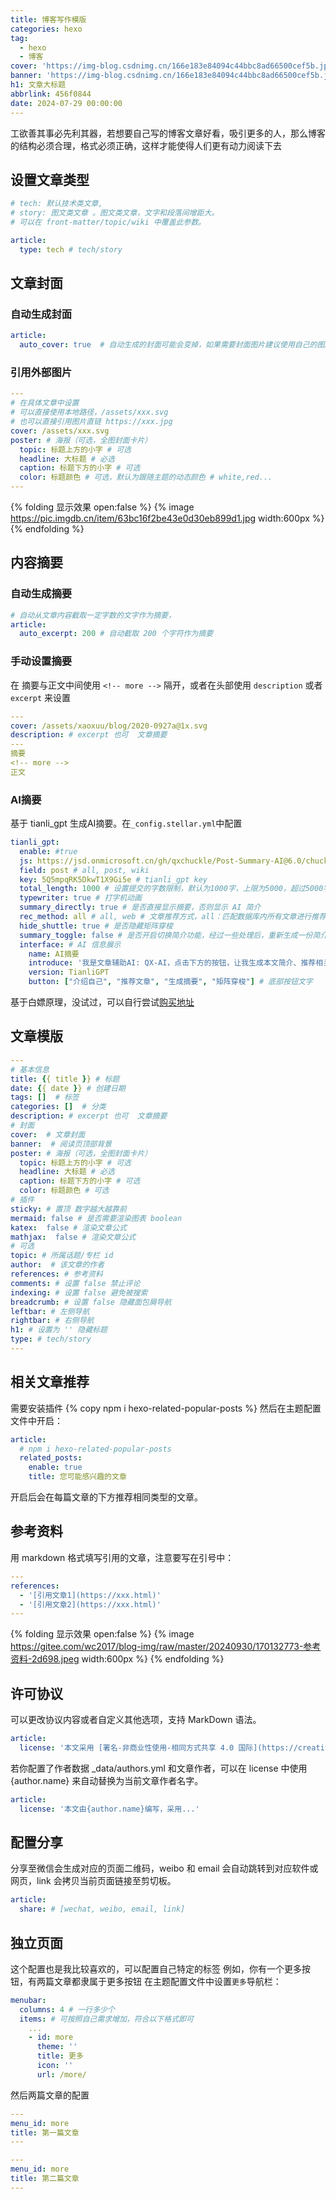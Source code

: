 ```yaml
---
title: 博客写作模版
categories: hexo
tag:
  - hexo
  - 博客
cover: 'https://img-blog.csdnimg.cn/166e183e84094c44bbc8ad66500cef5b.jpeg'
banner: 'https://img-blog.csdnimg.cn/166e183e84094c44bbc8ad66500cef5b.jpeg'
h1: 文章大标题
abbrlink: 456f0844
date: 2024-07-29 00:00:00
---
```


工欲善其事必先利其器，若想要自己写的博客文章好看，吸引更多的人，那么博客的结构必须合理，格式必须正确，这样才能使得人们更有动力阅读下去

<!-- more -->

## 设置文章类型
```yaml
# tech: 默认技术类文章,
# story: 图文类文章 。图文类文章，文字和段落间增距大。
# 可以在 front-matter/topic/wiki 中覆盖此参数。

article:
  type: tech # tech/story
```
## 文章封面
### 自动生成封面
```yaml
article:
  auto_cover: true  # 自动生成的封面可能会变掉，如果需要封面图片建议使用自己的图床
```
### 引用外部图片
```yaml
---
# 在具体文章中设置
# 可以直接使用本地路径，/assets/xxx.svg
# 也可以直接引用图片直链 https://xxx.jpg
cover: /assets/xxx.svg
poster: # 海报（可选，全图封面卡片）
  topic: 标题上方的小字 # 可选
  headline: 大标题 # 必选
  caption: 标题下方的小字 # 可选
  color: 标题颜色 # 可选，默认为跟随主题的动态颜色 # white,red...
---
```
{% folding 显示效果 open:false %} {% image https://pic.imgdb.cn/item/63bc16f2be43e0d30eb899d1.jpg width:600px %} {% endfolding %}

## 内容摘要
### 自动生成摘要
```yaml
# 自动从文章内容截取一定字数的文字作为摘要，
article:
  auto_excerpt: 200 # 自动截取 200 个字符作为摘要
```
### 手动设置摘要
在 
摘要与正文中间使用  `<!-- more -->` 隔开，或者在头部使用 `description` 或者 `excerpt` 来设置

```yaml
---
cover: /assets/xaoxuu/blog/2020-0927a@1x.svg
description: # excerpt 也可  文章摘要
---
摘要
<!-- more -->
正文
```
### AI摘要 
基于 tianli_gpt 生成AI摘要。在`_config.stellar.yml`中配置

```yaml
tianli_gpt: 
  enable: #true
  js: https://jsd.onmicrosoft.cn/gh/qxchuckle/Post-Summary-AI@6.0/chuckle-post-ai.min.js
  field: post # all, post, wiki
  key: 5Q5mpqRK5DkwT1X9Gi5e # tianli_gpt key
  total_length: 1000 # 设置提交的字数限制，默认为1000字，上限为5000，超过5000字符将被截断
  typewriter: true # 打字机动画 
  summary_directly: true # 是否直接显示摘要，否则显示 AI 简介
  rec_method: all # all, web # 文章推荐方式，all：匹配数据库内所有文章进行推荐，web：仅当前站内的文章，默认all
  hide_shuttle: true # 是否隐藏矩阵穿梭
  summary_toggle: false # 是否开启切换简介功能，经过一些处理后，重新生成一份简介，这将消耗key字数
  interface: # AI 信息展示
    name: AI摘要
    introduce: '我是文章辅助AI: QX-AI，点击下方的按钮，让我生成本文简介、推荐相关文章等。'
    version: TianliGPT
    button: ["介绍自己", "推荐文章", "生成摘要", "矩阵穿梭"] # 底部按钮文字
```
基于白嫖原理，没试过，可以自行尝试[购买地址](https://summary.zhheo.com/admin)

## 文章模版

```yaml
---
# 基本信息
title: {{ title }} # 标题
date: {{ date }} # 创建日期
tags: []  # 标签
categories: []  # 分类
description: # excerpt 也可  文章摘要
# 封面
cover:  # 文章封面
banner:  # 阅读页顶部背景
poster: # 海报（可选，全图封面卡片）
  topic: 标题上方的小字 # 可选
  headline: 大标题 # 必选
  caption: 标题下方的小字 # 可选
  color: 标题颜色 # 可选
# 插件
sticky: # 置顶 数字越大越靠前
mermaid: false # 是否需要渲染图表 boolean
katex:  false # 渲染文章公式
mathjax:  false # 渲染文章公式
# 可选
topic: # 所属话题/专栏 id 
author:  # 该文章的作者
references: # 参考资料
comments: # 设置 false 禁止评论
indexing: # 设置 false 避免被搜索
breadcrumb: # 设置 false 隐藏面包屑导航
leftbar: # 左侧导航
rightbar: # 右侧导航
h1: # 设置为 '' 隐藏标题
type: # tech/story
---
```

## 相关文章推荐
需要安装插件
{% copy npm i hexo-related-popular-posts %}
然后在主题配置文件中开启：

```yaml
article:
  # npm i hexo-related-popular-posts
  related_posts:
    enable: true
    title: 您可能感兴趣的文章
```
开启后会在每篇文章的下方推荐相同类型的文章。

## 参考资料

用 markdown 格式填写引用的文章，注意要写在引号中：

```yaml
---
references:
  - '[引用文章1](https://xxx.html)'
  - '[引用文章2](https://xxx.html)'
---
```
{% folding 显示效果 open:false %} {% image https://gitee.com/wc2017/blog-img/raw/master/20240930/170132773-参考资料-2d698.jpeg width:600px %} {% endfolding %}

## 许可协议
可以更改协议内容或者自定义其他选项，支持 MarkDown 语法。

```yaml
article:
  license: '本文采用 [署名-非商业性使用-相同方式共享 4.0 国际](https://creativecommons.org/licenses/by-nc-sa/4.0/) 许可协议，转载请注明出处。'

```

若你配置了作者数据 _data/authors.yml 和文章作者，可以在 license 中使用 {author.name} 来自动替换为当前文章作者名字。

```yaml
article:
  license: '本文由{author.name}编写，采用...'
```

## 配置分享
分享至微信会生成对应的页面二维码，weibo 和 email 会自动跳转到对应软件或网页，link 会拷贝当前页面链接至剪切板。

```yaml
article:
  share: # [wechat, weibo, email, link]
```

## 独立页面
这个配置也是我比较喜欢的，可以配置自己特定的标签
例如，你有一个更多按钮，有两篇文章都隶属于更多按钮
在主题配置文件中设置`更多`导航栏：
```yaml
menubar:
  columns: 4 # 一行多少个
  items: # 可按照自己需求增加，符合以下格式即可
    ...
    - id: more
      theme: ''
      title: 更多
      icon: ''
      url: /more/
```
然后两篇文章的配置

```yaml
---
menu_id: more
title: 第一篇文章
---
```

```yaml
---
menu_id: more
title: 第二篇文章
---
```






